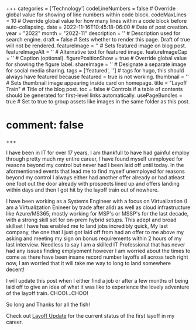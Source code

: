 +++
categories = ['Technology']
codeLineNumbers = false # Override global value for showing of line numbers within code block.
codeMaxLines = 10 # Override global value for how many lines within a code block before auto-collapsing.
date = 2022-11-16T10:45:18-06:00 # Date of post creation.
year = "2022"
month = "2022-11"
description = '' # Description used for search engine.
draft = false # Sets whether to render this page. Draft of true will not be rendered.
featureImage = '' # Sets featured image on blog post.
featureImageAlt = '' # Alternative text for featured image.
featureImageCap = '' # Caption (optional).
figurePositionShow = true # Override global value for showing the figure label.
shareImage = '' # Designate a separate image for social media sharing.
tags = ['featured', ''] # tags for hugo, this should always have featured because featured = true is not working.
thumbnail = '' # Sets thumbnail image appearing inside card on homepage.
title = "Layoff Train" # Title of the blog post.
toc = false # Controls if a table of contents should be generated for first-level links automatically.
usePageBundles = true # Set to true to group assets like images in the same folder as this post.
# comment: false
+++

I have been in IT for over 17 years, I am thankfull to have had gainful employ through pretty much my entire career, I have found myself unmployed for reasons beyond my control but never had I been laid off until today. In the aformentioned events that lead me to find myself unemployed for reasons beyond my control I always either had another offer already or had atleast one foot out the door already with prospects lined up and offers landing within days and then I got hit by the layoff train out of nowhere. 

I have been working as a Systems Engineer with a focus on Virtualization (I am a Virtualization Enineer by trade after alld) as well as cloud infrastructure like Azure/MS365, mostly working for MSP's or MSSP's for the last decade, with a strong skill set for on-prem hybrid setups. This adept and broad skillset I have has enabled me to land jobs incredibly quick, My last company, the one that I just got laid off from had an offer to me above my asking and meeting my sign on bonus requirements within 2 hours of my last interview. Needless to say I am a skilled IT Professional that has never had any issues finding emplyoment however I am worried about the times to come as there have been insane record number layoffs all across tech right now, I am worried that it will take me way to long to land somewhere decent! 

I will update this post when I either find a job or after a few months of being laid off to give an idea of what it was like to experience the lovely  adventure of the layoff train. CHOO!...CHOO!

So long and Thanks for all the fish!

Check out [Layoff Update](https://techrelay.xyz/post/layoff-update/) for the current status of the first layoff in my career. 